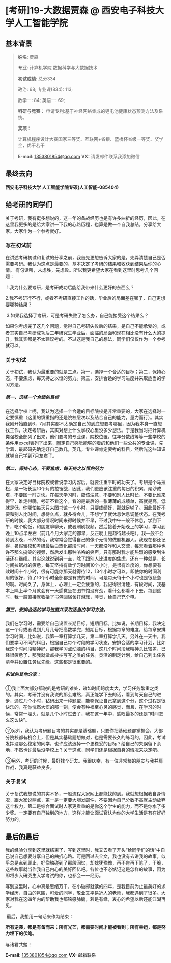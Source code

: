 # \[考研\]19-大数据贾森  @ 西安电子科技大学人工智能学院

## 基本背景

> **姓名**: 贾森
>
> **专业**: 计算机学院 数据科学与大数据技术
>
> **初试成绩**: 总分334
>
> 政治: 68;     专业课(834): 113;
>
> 数学一: 84;  英语一: 69; 
>
> **科研与竞赛**：
> 申请专利:基于神经网络集成的锂电池健康状态预测方法及系统。
> 
> **奖项**：
> 
> 计算机程序设计大赛国家三等奖、互联网+省银、蓝桥杯省级一等奖、奖学金，优干若干
> 
> **E-mail**: 1353801854@qq.com  **VX:** 请发邮件联系我添加微信


## 最终去向

**西安电子科技大学 人工智能学院专硕(人工智能-085404)**



## 给考研的同学们
​        关于考研，我有挺多想说的，这一年的备战经历也是有许多曲折的经历，因此，在这里我更多的是给大家讲一下我的心路历程，也算是做一个自我总结，分享给大家。大家作为一个参考就好。

### 写在初试前

​         在讲述考研初试和复试的分享之前，我首先更想告诉大家的是，先弄清楚自己是否需要考研。我认为这点是最要的，基本决定了考研的结果和收获到结果后你的心情。 有句话叫，未虑胜，先虑败。所以我更希望大家在看到这里时思考几个问题：

​	1.我为什么要考研，是考研成功后能给我带来什么更好的东西么？

​	2.我不考研行不行，或者不考研直接工作的话，毕业后的局面差在哪了，自己更想要哪种结果？

​	3.如果我选择了考研，可是考研失败了怎么办，自己能接受这个结果么？

​         如果你考虑完了这几个问题，觉得自己考研失败后的结果，是自己不能承受的，或者其实自己考研成功后三年研究生毕业后，面临的局面和现在相比没有什么大的提升，我其实都是不太建议考的。不过这是我自己的想法，同学们仅仅作为一个参考就可以。

### 关于初试
​        关于初试，我认为最重要的就是三点。第一，选择一个合适的目标；第二，保持心态，不要焦虑，每天持之以恒的努力。第三，安排合适的学习进度并采取适当的学习方法。
##### 第一，选择一个合适的目标
​         在选择学校上呢，我认为选择一个合适的目标院校是非常重要的，大家在选择时一定要慎重（这里的慎重指的还是院校层次以及结合自己的能力，量力而行）。其实我刚开始直到6，7月其实都不太确定自己的到底想要考哪里，因为我本身一直想找工作，决定考研后，其实对想上什么学校心里没多少想法。于是我当时把计算机类强校全部列了出来，他们要考的专业课，院校位置，往年分数线等等一些学校的条件用excel表列了出来，圈定自己感觉能够的着的和他们一些公共的专业课，先学着，最起码先确定好自己数几，英几，专业课肯定要考的科目，然后光这些知识就够自己学到7月左右了。

##### 第二，保持心态，不要焦虑，每天持之以恒的努力

​        在大家决定好目标院校或者说学习内容后，就要注重平时的功夫了。考研是个马拉松，是一场长达10个月的拉锯战，因此，我们更应该注重的每日的积累，聚沙成塔，不要图一时之快。在每天学习时，应该注意，不要和别人比时长，不要比谁来得早，谁走得晚，考研不看这个，看的是最后的一张薄薄的成绩单，高就是高，低就是低，你哪怕每天只来图书馆一个小时，只要成绩好，那就足够了。因此最好不要和别人比时间，想待久点，就多待会儿，不想学了就休息休息调整状态。在我考研的时候，我大部分情况时间来得时候并不早，不过我中午一般不休息，学到下午，吃个晚饭，和朋友聊聊天，或者刷刷视频，然后接着开始晚上的学习，学习到晚上10点半左右（前几个月大家走的都早，反正晚上是越待越长吧）。我一般不会待到太晚，不然的话，我常常会觉得自己的像个无情的做题机器人。我现在都还记得，暑假留校和考研最后白热化那段时间，一天都没咋和人交流，每天看着那种也许不那么搞笑的视频，然后发出那种咯咯的笑声，只有那时我才能热烈的感受到生活还在继续。其实这就说到另一点，除了跟别人比进度的焦虑，还有一种就是，长时间拉锯战的疲惫，每天坚持有效学习时间10个小时，是很有难度的，你想要有效时间十个小时，很有可能你那天就得待12，13个小时才可以。即使你的时间利用的很好，待了10个小时全部都是有效的时间，可是每天待十个小时也是很疲惫的啊。时间久了，身体上，心理上一定会疲惫的，我记得很清楚，有段时间，我基本上隔上半个月就会有一天感觉坐在图书馆没有劲，看什么都看不下去。每到这时，我一般直接就收拾了书包回宿舍打游戏，睡觉，给自己充个电。

##### 第三，安排合适的学习进度并采取适当的学习方法。

​         我们在学习时，需要给自己设置长期目标，短期目标。比如说，长期目标，我决定这一个月或者说到几月几号把高数学完，短期目标，根据每章的难度，给每章安排学习时间，比如说，我第一章打算学几天，第二章打算学几天。另外在一天中，我们要学习不同的科目，根据自己每个时段的学习状态，安排合适的学习计划，比如我这个时间段精神好，那我学习点动脑的科目，这几个时间段我精神头比较差，已经很疲惫了，那我就做点抄抄写写之类的任务。灵活的制定计划，给自己列出任务清单并设置任务优先级，这些都是很重要的。

##### 初试的其他分享：

①我上面大部分都说的是考研的难处，诸如时间跨度太大，学习任务繁重之类的。其实，考研并没有我说的那么难熬，真正能学下去的话，看到每天自己的进步，通过几个小时，钻研出来一种题型，能够保证自己拿到这个分，这个过程是很快乐的，在你恍然大悟的那一刻，便会有种福至心灵的感觉，而且，在学习的时候，常常一埋头，就是几个小时过去了，我在这一年中，感叹最多的还是“时间怎么这么快”。

②另外，我认为考研题目考的其实都是基础题，只要你把基础题都掌握会，大部分院校都有机会上，但是其实基础题想做对，也是需要长久的练习的，因此，考试发挥没那么稳定的同学，也许应该选择一个更稳妥的目标？给自己的失误留下余地，不然也许最后没学校上？关于这点，同学们还是根据自身的情况来决定吧。

③另外，考研的时候，最好找个研友。我很庆幸，有一位非常棒的朋友与我并肩作战，我真是获益良多。

### 关于复试
​        关于复试我想说的其实不多，一般流程大家网上都能找的到。我就想根据我自身情况，跟大家说两点，第一是一定要大胆发邮件，不要因为自己分数不高就主动放弃这个权力，第二是综合面试时人家更看重的是你这个学生的能力，而不是你水了多少奖。一定要有自己独到的地方，这样才能让面试官认为你的大学生活是有在好好努力的。
​    

## 最后的最后
​        我的经验分享到这里就结束了，写到这里时，我又去看了开头“给同学们的话”中自己说自己想要分享自己的曲折心路。可是回过去全文，我也没有去讲我的故事，似乎总是点到即止，好像触碰到了那段回忆，却犹犹豫豫，再不肯再下笔了，干脆，这些故事就当作我自己内心的美好回忆吧。各位也不必惦记这是怎样的故事，因为即将步入研究生入学考试的你，也都会一一经历。        

​        写到这里时，心中真是思绪万千，在小破邮就读的四年，是我目前为止最美好的求学经历，自由的氛围，可爱的同学，敬业又平易近人的老师，我都遇到了很多。大家对我在这四年内的帮助我也都铭感肺腑，若是有缘，衷心的希望以后还能江湖再见。

​        最后，我想用一句话来作为结束：

​                **所有逆袭，都是有备而来；所有光芒，都需要时间才能被看到；所有幸运，都是努力埋下的伏笔。**

与诸君共勉！

**E-mail**: 1353801854@qq.com  **VX:** 邮箱联系

